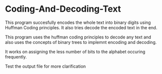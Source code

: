 # Coding-And-Decoding-Text
This program succesfully encodes the whole text into binary digits using Huffman Coding principles. It also tries decode the encoded text in the end.

This program uses the huffman coding principles to decode any text and also uses the concepts of binary trees to implemnt encoding and decoding.

It works on assigning the less number of bits to the alphabet occuring frequently.

Test the output file for more clarification

